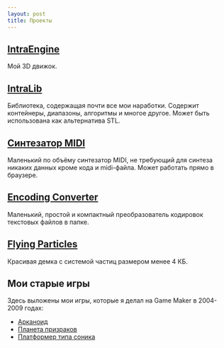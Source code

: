 ```yaml
---
layout: post
title: Проекты
---
```


## [IntraEngine](intra-engine/)
 Мой 3D движок.

## [IntraLib](intra-lib)
 Библиотека, содержащая почти все мои наработки. Содержит контейнеры, диапазоны, алгоритмы и многое другое. Может быть использована как альтернатива STL.

## [Синтезатор MIDI](midi-synthesizer)
 Маленький по объёму синтезатор MIDI, не требующий для синтеза никаких данных кроме кода и midi-файла. Может работать прямо в браузере.

## [Encoding Converter](encoding-converter)
 Маленький, простой и компактный преобразователь кодировок текстовых файлов в папке.

## [Flying Particles](flying-particles)
 Красивая демка с системой частиц размером менее 4 КБ.
 
 
## Мои старые игры
Здесь выложены мои игры, которые я делал на Game Maker в 2004-2009 годах:

- [Арканоид](old-games/arkanoid)
- [Планета призраков](old-games/ghost-planet)
- [Платформер типа соника](old-games/platformer)
